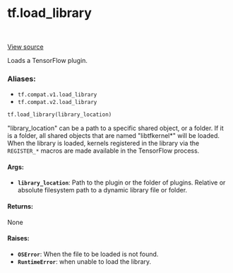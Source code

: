 <div itemscope itemtype="http://developers.google.com/ReferenceObject">
<meta itemprop="name" content="tf.load_library" />
<meta itemprop="path" content="Stable" />
</div>

# tf.load_library

<!-- Insert buttons -->

<table class="tfo-notebook-buttons tfo-api" align="left">
</table>

<a target="_blank" href="/code/stable/tensorflow/python/framework/load_library.py">View source</a>



<!-- Start diff -->
Loads a TensorFlow plugin.

### Aliases:

* `tf.compat.v1.load_library`
* `tf.compat.v2.load_library`


``` python
tf.load_library(library_location)
```



<!-- Placeholder for "Used in" -->

"library_location" can be a path to a specific shared object, or a folder.
If it is a folder, all shared objects that are named "libtfkernel*" will be
loaded. When the library is loaded, kernels registered in the library via the
`REGISTER_*` macros are made available in the TensorFlow process.

#### Args:


* <b>`library_location`</b>: Path to the plugin or the folder of plugins.
  Relative or absolute filesystem path to a dynamic library file or folder.


#### Returns:

None



#### Raises:


* <b>`OSError`</b>: When the file to be loaded is not found.
* <b>`RuntimeError`</b>: when unable to load the library.